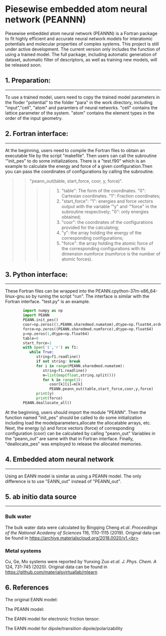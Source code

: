 # Piesewise embedded atom neural network (PEANNN)

Piesewise embedded atom neural network (PEANNN) is a Fortran package to fit highly efficient and accurate neural network models for interatomic potentials and molecular properties of complex systems. This project is still under active development. The current version only includes the function of using a trained model. The full package, including automatic generation of dataset, automatic filter of descriptors, as well as training new models, will be released soon.


## 1. Preparation:
---------------
To use a trained model, users need to copy the trained model parameters in the floder "potential" to the folder "para" in the work directory, including "input","cell", "atom" and paramters of neural networks. "cell" contains the lattice parameter of the system. "atom" contains the element types in the order of the input geometry.<br>

## 2. Fortran interface:
------------------
At the beginning, users need to compile the Fortran files to obtain an executable file by the script "makefile". Then users can call the subroutine ‘"init_pes" to do some initializations. There is a "test.f90" which is an example to calculate the energy and force of a given configuration.Then you can pass the coordinates of configurations by calling the subroutine.<br>
>>"peann_out(table, start_force, coor, y, force)".<br>
>>>>1. "table": The form of the coordinates. "0": Cartesian coordinates. "1": Fraction coordinates; <br>
>>>>2. "start_force": "1": energies and force vectors output with the variable ‘"y" and ‘"force" in the subroutine respectively; "0": only energies obtained;<br>
>>>>3. "coor": the coordinates of the configurations provided for the calculating;<br>
>>>>4. "y": the array holding the energy of the corresponding configurations; <br>
>>>>5. "force": the array holding the atomic force of the corresponding configurations with its dimension numforce (numforce is the number of atomic forces).<br>

## 3. Python interface:
-----------------------
These Fortran files can be wrapped into the PEANN.cpython-37m-x86_64-linux-gnu.so by runing the script "run". The interface is similar with the Fortran interface. "test.py" is an example.<br>
```python
		import numpy as np 
		import PEANN 
		PEANN.init_pes()
		coor=np.zeros((3,PEANN.sharedmod.numatom),dtype=np.float64,order="F")
		force=np.zeros((PEANN.sharedmod.numforce),dtype=np.float64)
		y=np.zeros(1,dtype=np.float64)
		table=0
		start_force=1
		with open('1','r') as f1:
		   while True:
		      string=f1.readline()
		      if not string: break
		      for i in range(PEANN.sharedmod.numatom):
		         string=f1.readline()
		         m=list(map(float,string.split()))
		         for k in range(3):
		            coor[k][i]=m[k]
		            PEANN.peann_out(table,start_force,coor,y,force)
		      print(y)
		      print(force)
		PEANN.deallocate_all()
```
At the beginning, users should import the module "PEANN". Then the function named "init_pes" should be called to do some initialization including load the modelparameters,allocate the allocatable arrays, etc. Next, the energy (y) and force vectors (force) of corresponding configuration (coor) can be calculated by calling "peann_out" Variables in the "peann_out" are same with that in Fortran interface. Finally, "deallocate_pes" was employed to release the allocated memories.

## 4. Embedded atom neural network
-----------------------------------
Using an EANN model is similar as using a PEANN model. The only difference is to use "EANN_out" instead of "PEANN_out".

## 5. ab initio data source
---------------------------------------------
### Bulk water
The bulk water data were calculated by Bingqing Cheng *et.al.* *Proceedings of the National Academy of Sciences* 116, 1110-1115 (2019). Original data can be found in https://archive.materialscloud.org/2018.0020/v1.<br>
### Metal systems
Cu, Ge, Mo systems were reported by Yunxing Zuo *et.al.* *J. Phys. Chem. A* 124, 731-745 (2020). Original data can be found in https://github.com/materialsvirtuallab/mlearn

## 6. References
The original EANN model:

The PEANN model:

The EANN model for electronic friction tensor:

The EANN model for dipole/transition dipole/polarizability
